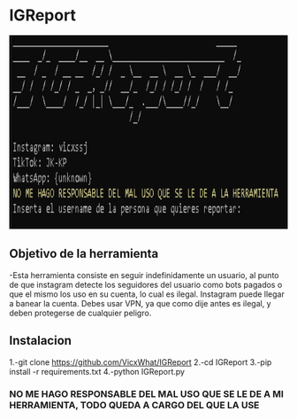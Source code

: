 # IGReport

<p align="center">
  <img src="imagen_2021-12-04_191832.png" height=350px width=600px>
</p>

## Objetivo de la herramienta
-Esta herramienta consiste en seguir indefinidamente un usuario, al punto de que instagram detecte los seguidores del usuario como bots pagados o que el mismo los uso en su cuenta, lo cual es ilegal. Instagram puede llegar a banear la cuenta. Debes usar VPN, ya que como dije antes es ilegal, y deben protegerse de cualquier peligro.

## Instalacion
1.-git clone https://github.com/VicxWhat/IGReport
2.-cd IGReport
3.-pip install -r requirements.txt
4.-python IGReport.py

### NO ME HAGO RESPONSABLE DEL MAL USO QUE SE LE DE A MI HERRAMIENTA, TODO QUEDA A CARGO DEL QUE LA USE
